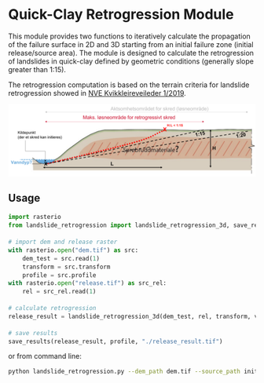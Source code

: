 # Quick-Clay Retrogression Module

This module provides two functions to iteratively calculate the propagation of the failure surface in 2D and 3D starting
from an initial failure zone (initial release/source area). 
The module is designed to calculate the retrogression of landslides in quick-clay defined by geometric conditions 
(generally slope greater than 1:15).

The retrogression computation is based on the terrain criteria for landslide retrogression showed in [NVE Kvikkleireveileder 1/2019](https://publikasjoner.nve.no/veileder/2019/veileder2019_01.pdf).

![terrain criteria for landslide retrogression](landslide_retrogression.png)

## Usage

```python
import rasterio
from landslide_retrogression import landslide_retrogression_3d, save_results

# import dem and release raster
with rasterio.open("dem.tif") as src:
    dem_test = src.read(1)
    transform = src.transform
    profile = src.profile
with rasterio.open("release.tif") as src_rel:
    rel = src_rel.read(1)

# calculate retrogression
release_result = landslide_retrogression_3d(dem_test, rel, transform, verbose=False, min_slope=1 / 15)

# save results
save_results(release_result, profile, "./release_result.tif")
```

or from command line:

```bash
python landslide_retrogression.py --dem_path dem.tif --source_path initial_release.shp --out_path release_result.shp --verbose False --min_slope 1/15 --initial_release_depth 1.5
```